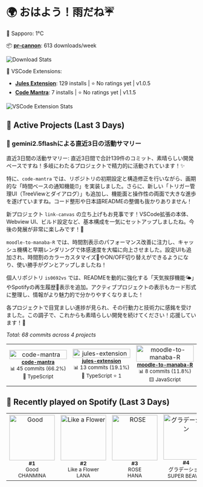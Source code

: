 <!-- weather-greeting:start -->
# 🌍 おはよう！雨だね☔
📍 Sapporo: 1°C
<!-- weather-greeting:end -->

<!-- stats:start -->
📦 **[pr-cannon](https://github.com/is0692vs/pr-cannon)**: 613 downloads/week

![Download Stats](https://quickchart.io/chart?c=%7B%22type%22%3A%22line%22%2C%22data%22%3A%7B%22labels%22%3A%5B%222025-10-24%22%2C%222025-10-25%22%2C%222025-10-26%22%2C%222025-10-27%22%2C%222025-10-28%22%5D%2C%22datasets%22%3A%5B%7B%22label%22%3A%22pr-cannon%22%2C%22data%22%3A%5B366%2C366%2C589%2C601%2C613%5D%2C%22borderColor%22%3A%22%23FF6384%22%2C%22backgroundColor%22%3A%22transparent%22%2C%22tension%22%3A0.4%7D%5D%7D%2C%22options%22%3A%7B%22title%22%3A%7B%22display%22%3Atrue%2C%22text%22%3A%22npm%20Weekly%20Downloads%22%7D%2C%22scales%22%3A%7B%22yAxes%22%3A%5B%7B%22ticks%22%3A%7B%22beginAtZero%22%3Atrue%7D%7D%5D%7D%7D%7D&width=800&height=400)
<!-- stats:end -->

<!-- vscode-stats:start -->
🚀 VSCode Extensions:
- **[Jules Extension](https://github.com/is0692vs/jules-extension)**: 129 installs | ⭐ No ratings yet | v1.0.5
- **[Code Mantra](https://github.com/is0692vs/code-mantra)**: 7 installs | ⭐ No ratings yet | v1.1.5

![VSCode Extension Stats](https://quickchart.io/chart?c=%7B%22type%22%3A%22line%22%2C%22data%22%3A%7B%22labels%22%3A%5B%222025-10-24%22%2C%222025-10-25%22%2C%222025-10-26%22%2C%222025-10-27%22%2C%222025-10-28%22%5D%2C%22datasets%22%3A%5B%7B%22label%22%3A%22Jules%20Extension%22%2C%22data%22%3A%5B86%2C86%2C108%2C125%2C129%5D%2C%22borderColor%22%3A%22%239966FF%22%2C%22backgroundColor%22%3A%22transparent%22%2C%22tension%22%3A0.4%7D%2C%7B%22label%22%3A%22Code%20Mantra%22%2C%22data%22%3A%5B0%2C0%2C5%2C7%2C7%5D%2C%22borderColor%22%3A%22%23FF9F40%22%2C%22backgroundColor%22%3A%22transparent%22%2C%22tension%22%3A0.4%7D%5D%7D%2C%22options%22%3A%7B%22title%22%3A%7B%22display%22%3Atrue%2C%22text%22%3A%22VSCode%20Extension%20Installs%22%7D%2C%22scales%22%3A%7B%22yAxes%22%3A%5B%7B%22ticks%22%3A%7B%22beginAtZero%22%3Atrue%7D%7D%5D%7D%7D%7D&width=800&height=400)
<!-- vscode-stats:end -->

<!-- active-projects:start -->
## 🔨 Active Projects (Last 3 Days)

### 🤖 gemini2.5flashによる直近3日の活動サマリー

直近3日間の活動サマリー:
直近3日間で合計139件のコミット、素晴らしい開発ペースですね！多岐にわたるプロジェクトで精力的に活動されています！✨

特に、`code-mantra` では、リポジトリの初期設定と構造修正を行いながら、画期的な「時間ベースの通知機能⏰」を実装しました。さらに、新しい「トリガー管理UI（TreeViewとダイアログ）」も追加し、機能面と操作性の両面で大きな進歩を遂げていますね。コード整形や日本語READMEの整備も抜かりありません！

新プロジェクト `link-canvas` の立ち上げもお見事です！VSCode拡張の本体、Webview UI、ビルド設定など、基本構成を一気にセットアップしましたね。今後の発展が非常に楽しみです！🚀

`moodle-to-manaba-R` では、時間割表示のパフォーマンス改善に注力し、キャッシュ機構と早期レンダリングで体感速度を大幅に向上させました。設定UIも追加され、時間割のカラーカスタマイズ🎨やON/OFF切り替えができるようになり、使い勝手がグンとアップしましたね！

個人リポジトリ `is0692vs` では、READMEを動的に強化する「天気挨拶機能🌤️」やSpotifyの再生履歴🎵表示を追加。アクティブプロジェクトの表示もカード形式に整理し、情報がより魅力的で分かりやすくなりました！

各プロジェクトで目覚ましい進捗が見られ、その行動力と技術力に感銘を受けました。この調子で、これからも素晴らしい開発を続けてください！応援しています！💪

_Total: 68 commits across 4 projects_

<table>
  <tr>
    <td align="center" width="33%">
      <a href="https://github.com/is0692vs/code-mantra" target="_blank">
        <img src="https://opengraph.githubassets.com/1/is0692vs/code-mantra" alt="code-mantra" width="100%" />
      </a>
      <br />
      <sub><strong><a href="https://github.com/is0692vs/code-mantra" target="_blank">code-mantra</a></strong></sub>
      <br />
      <sub>📊 45 commits (66.2%)</sub>
      <br />
      <sub>🔷 TypeScript </sub>
    </td>
    <td align="center" width="33%">
      <a href="https://github.com/is0692vs/jules-extension" target="_blank">
        <img src="https://opengraph.githubassets.com/1/is0692vs/jules-extension" alt="jules-extension" width="100%" />
      </a>
      <br />
      <sub><strong><a href="https://github.com/is0692vs/jules-extension" target="_blank">jules-extension</a></strong></sub>
      <br />
      <sub>📊 13 commits (19.1%)</sub>
      <br />
      <sub>🔷 TypeScript ⭐ 1</sub>
    </td>
    <td align="center" width="33%">
      <a href="https://github.com/is0692vs/moodle-to-manaba-R" target="_blank">
        <img src="https://opengraph.githubassets.com/1/is0692vs/moodle-to-manaba-R" alt="moodle-to-manaba-R" width="100%" />
      </a>
      <br />
      <sub><strong><a href="https://github.com/is0692vs/moodle-to-manaba-R" target="_blank">moodle-to-manaba-R</a></strong></sub>
      <br />
      <sub>📊 8 commits (11.8%)</sub>
      <br />
      <sub>🟨 JavaScript </sub>
    </td>
  </tr>
</table>

<!-- active-projects:end -->

<!-- spotify:start -->
## 🎵 Recently played on Spotify (Last 3 Days)

<table>
  <tr>
    <td align="center">
      <a href="https://open.spotify.com/track/1Z8JOVjvZNhwOdwOVqZPpI" target="_blank">
        <img src="https://i.scdn.co/image/ab67616d0000b273fc5e4067581a0bf29e65afbb" alt="Good" width="120" />
      </a>
      <br />
      <sub><strong>#1</strong></sub>
      <br />
      <sub>Good</sub>
      <br />
      <sub>CHANMINA</sub>
    </td>
    <td align="center">
      <a href="https://open.spotify.com/track/3SS77BL8QoIWyoK0u7pDGQ" target="_blank">
        <img src="https://i.scdn.co/image/ab67616d0000b273ae516ba0de5909fc9613a81b" alt="Like a Flower" width="120" />
      </a>
      <br />
      <sub><strong>#2</strong></sub>
      <br />
      <sub>Like a Flower</sub>
      <br />
      <sub>LANA</sub>
    </td>
    <td align="center">
      <a href="https://open.spotify.com/track/5JTNhYqB0eG0ivgZcBviJ0" target="_blank">
        <img src="https://i.scdn.co/image/ab67616d0000b2733d342336e7841b9beef14e1d" alt="ROSE" width="120" />
      </a>
      <br />
      <sub><strong>#3</strong></sub>
      <br />
      <sub>ROSE</sub>
      <br />
      <sub>HANA</sub>
    </td>
    <td align="center">
      <a href="https://open.spotify.com/track/79z4gwvetIY6Du3qx9fyPF" target="_blank">
        <img src="https://i.scdn.co/image/ab67616d0000b27323614eec2d80bb91cd38dbe3" alt="グラデーション" width="120" />
      </a>
      <br />
      <sub><strong>#4</strong></sub>
      <br />
      <sub>グラデーション</sub>
      <br />
      <sub>SUPER BEAVER</sub>
    </td>
    <td align="center">
      <a href="https://open.spotify.com/track/6x6MPCHCBGyPDPXkoelyVN" target="_blank">
        <img src="https://i.scdn.co/image/ab67616d0000b2739c7d4a442342da6cc2b7f8f4" alt="BAD LOVE" width="120" />
      </a>
      <br />
      <sub><strong>#5</strong></sub>
      <br />
      <sub>BAD LOVE</sub>
      <br />
      <sub>HANA</sub>
    </td>
  </tr>
</table>
<!-- spotify:end -->
